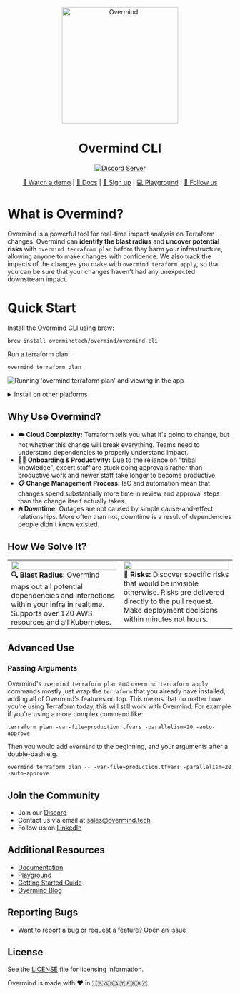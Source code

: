<p align="center">
  <picture width="260px" align="center">
      <source media="(prefers-color-scheme: dark)" srcset="https://assets-global.website-files.com/6241e92445c21f9c1245a940/6582c2b96d741b023f1afabf_ov-lite-icon-p-500.png">
      <img alt="Overmind" src="https://assets-global.website-files.com/6241e92445c21f9c1245a940/6582c2b96d741b023f1afabf_ov-lite-icon-p-500.png" width="260px" align="center">
    </picture>
  <h1 align="center">Overmind CLI</h1>

<p align="center">
  <a href="https://discord.com/invite/5UKsqAkPWG" rel="nofollow"><img src="https://img.shields.io/discord/1088753599951151154?label=Discord&logo=discord&logoColor=white" alt="Discord Server"></a>
</p>

<p align="center">
  <a href="https://vimeo.com/903381683">🎥 Watch a demo</a> | <a href="https://docs.overmind.tech">📖 Docs</a> | <a href="https://app.overmind.tech/api/auth/signup">🚀 Sign up</a> | <a href="https://app.overmind.tech/playground">💻 Playground</a> | <a href="https://www.linkedin.com/company/overmindtech/">🙌 Follow us</a>
</p>

# What is Overmind?

Overmind is a powerful tool for real-time impact analysis on Terraform changes. Overmind can **identify the blast radius** and **uncover potential risks** with `overmind terrafrom plan` before they harm your infrastructure, allowing anyone to make changes with confidence. We also track the impacts of the changes you make with `overmind teraform apply`, so that you can be sure that your changes haven't had any unexpected downstream impact.

# Quick Start

Install the Overmind CLI using brew:

```
brew install overmindtech/overmind/overmind-cli
```

Run a terraform plan:

```
overmind terraform plan
```

![Running 'overmind terraform plan' and viewing in the app](https://uploads-ssl.webflow.com/6241e92445c21f9c1245a940/666039f90a7a42bebcfaf692_overmind_cli_demo%20(1).gif)

<details>
<summary>Install on other platforms</summary>

## Prerequisites

- Terraform environment set up
- Access to all required credentials
- Ability to install and run the Overmind CLI

## Installation

### MacOS

To install on Mac with homebrew use:

```
brew install overmindtech/overmind/overmind-cli
```

### Windows

Install using [winget](https://learn.microsoft.com/en-us/windows/package-manager/winget/):

```shell
winget install Overmind.OvermindCLI
```

Or manually download the [latest release](https://github.com/overmindtech/cli/releases/latest), extract `overmind.exe`, and add to your `PATH`

### Ubuntu / Debian

Set up the repository automatically:

```shell
curl -1sLf \
  'https://dl.cloudsmith.io/public/overmind/tools/setup.deb.sh' \
  | sudo -E bash
```

Or set it up manually

```shell
# NOTE: For Debian Stretch, Ubuntu 16.04 and later
keyring_location=/usr/share/keyrings/overmind-tools-archive-keyring.gpg
# NOTE: For Debian Jessie, Ubuntu 15.10 and earlier
keyring_location=/etc/apt/trusted.gpg.d/overmind-tools.gpg

# Capture the codename
codename=$(lsb_release -cs)

apt-get install -y debian-keyring  # debian only
apt-get install -y debian-archive-keyring  # debian only

apt-get install -y apt-transport-https
curl -1sLf 'https://dl.cloudsmith.io/public/overmind/tools/gpg.BC5CDEFB4E37A1B3.key' |  gpg --dearmor >> ${keyring_location}
curl -1sLf 'https://dl.cloudsmith.io/public/overmind/tools/config.deb.txt?distro=ubuntu&$codename=xenial&component=main' > /etc/apt/sources.list.d/overmind-tools.list
chmod 0644 /etc/apt/sources.list.d/overmind-tools.list
chmod 0644 /usr/share/keyrings/overmind-tools-archive-keyring.gpg
apt-get update
```

Then install the CLI:

```shell
apt-get install overmind-cli
```

### RHEL

Set up the repository automatically:

```shell
curl -1sLf \
  'https://dl.cloudsmith.io/public/overmind/tools/setup.rpm.sh' \
  | sudo -E bash
```

Or set it up manually

```shell
yum install yum-utils pygpgme
rpm --import 'https://dl.cloudsmith.io/public/overmind/tools/gpg.BC5CDEFB4E37A1B3.key'
curl -1sLf 'https://dl.cloudsmith.io/public/overmind/tools/config.rpm.txt?distro=amzn&codename=2023' > /tmp/overmind-tools.repo
yum-config-manager --add-repo '/tmp/overmind-tools.repo'
yum -q makecache -y --disablerepo='*' --enablerepo='overmind-tools'
```

Then install the CLI:

```shell
sudo yum install overmind-cli
```

### Alpine

Set up the repository automatically:

```shell
sudo apk add --no-cache bash
curl -1sLf \
  'https://dl.cloudsmith.io/public/overmind/tools/setup.alpine.sh' \
  | sudo -E bash
```

Or set it up manually

```shell
curl -1sLf 'https://dl.cloudsmith.io/public/overmind/tools/rsa.7B6E65C2058FDB78.key' > /etc/apk/keys/tools@overmind-7B6E65C2058FDB78.rsa.pub
curl -1sLf 'https://dl.cloudsmith.io/public/overmind/tools/config.alpine.txt?distro=alpine&codename=v3.8' >> /etc/apk/repositories
apk update
```

Then install the CLI:

```shell
apk add overmind-cli
```

### Arch

Packages for Arch are available on the [releases page](https://github.com/overmindtech/cli/releases/latest) for manual download and installation.

Additionally a community maintained package can be found in the [aur](https://aur.archlinux.org/packages/overmind-cli-bin).

</details>

## Why Use Overmind?

* **☁️ Cloud Complexity:** Terraform tells you what it's going to change, but not whether this change will break everything. Teams need to understand dependencies to properly understand impact.
* **👨‍🏫 Onboarding & Productivity:** Due to the reliance on "tribal knowledge", expert staff are stuck doing approvals rather than productive work and newer staff take longer to become productive.
* **📋 Change Management Process:** IaC and automation mean that changes spend substantially more time in review and approval steps than the change itself actually takes.
* **🔥 Downtime:** Outages are not caused by simple cause-and-effect relationships. More often than not, downtime is a result of dependencies people didn't know existed.

## How We Solve It?
<table style="width: 100%; table-layout: fixed;">
  <tr>
    <td style="width: 50%; vertical-align: top;">
      <img width="100%" src="https://uploads-ssl.webflow.com/6241e92445c21f9c1245a940/66607bb64e562f2d332dad8b_blast_radius.png" /><br/>
        <b>🔍 Blast Radius: </b>Overmind maps out all potential dependencies and interactions within your infra in realtime. Supports over 120 AWS resources and all Kubernetes.
    </td>
    <td style="width: 50%; vertical-align: top;">
      <img width="100%" src="https://uploads-ssl.webflow.com/6241e92445c21f9c1245a940/66607454e2bf59158c49565a_health%20check%20risk.png" /><br/>
      <b>🚨 Risks: </b>Discover specific risks that would be invisible otherwise. Risks are delivered directly to the pull request. Make deployment decisions within minutes not hours.
    </td>
  </tr>
</table>

## Advanced Use

### Passing Arguments

Overmind's `overmind terraform plan` and `overmind terraform apply` commands mostly just wrap the `terraform` that you already have installed, adding all of Overmind's features on top. This means that no matter how you're using Terraform today, this will still work with Overmind. For example if you're using a more complex command like:

```shell
terraform plan -var-file=production.tfvars -parallelism=20 -auto-approve
```

Then you would add `overmind` to the beginning, and your arguments after a double-dash e.g.

```shell
overmind terraform plan -- -var-file=production.tfvars -parallelism=20 -auto-approve
```

## Join the Community

- Join our [Discord](https://discord.com/invite/5UKsqAkPWG)
- Contact us via email at [sales@overmind.tech](mailto:sales@overmind.tech)
- Follow us on [LinkedIn](https://www.linkedin.com/company/overmindtech/)

## Additional Resources

- [Documentation](https://docs.overmind.tech)
- [Playground](https://app.overmind.tech/playground)
- [Getting Started Guide](https://docs.overmind.tech)
- [Overmind Blog](https://overmind.tech/blog)

## Reporting Bugs

- Want to report a bug or request a feature? [Open an issue](https://github.com/overmindtech/cli/issues/new)

## License

See the [LICENSE](/LICENSE) file for licensing information.

Overmind is made with ❤️ in 🇺🇸🇬🇧🇦🇹🇫🇷🇷🇴
